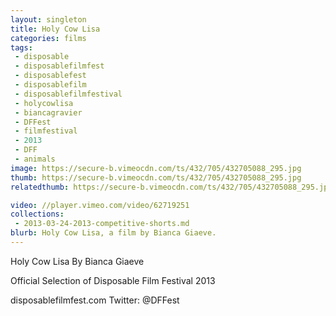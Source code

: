 ```yaml
---
layout: singleton
title: Holy Cow Lisa
categories: films
tags:
 - disposable
 - disposablefilmfest
 - disposablefest
 - disposablefilm
 - disposablefilmfestival
 - holycowlisa
 - biancagravier
 - DFFest
 - filmfestival
 - 2013
 - DFF
 - animals
image: https://secure-b.vimeocdn.com/ts/432/705/432705088_295.jpg
thumb: https://secure-b.vimeocdn.com/ts/432/705/432705088_295.jpg
relatedthumb: https://secure-b.vimeocdn.com/ts/432/705/432705088_295.jpg

video: //player.vimeo.com/video/62719251
collections:
 - 2013-03-24-2013-competitive-shorts.md
blurb: Holy Cow Lisa, a film by Bianca Giaeve.
---
```


Holy Cow Lisa
By Bianca Giaeve

Official Selection of Disposable Film Festival 2013

disposablefilmfest.com
Twitter: @DFFest